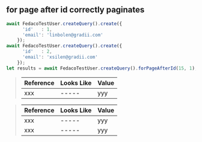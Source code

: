## for page after id correctly paginates

```typescript
await FedacoTestUser.createQuery().create({
      'id'   : 1,
      'email': 'linbolen@gradii.com'
    });
await FedacoTestUser.createQuery().create({
      'id'   : 2,
      'email': 'xsilen@gradii.com'
    });
let results = await FedacoTestUser.createQuery().forPageAfterId(15, 1);
```

> | Reference | Looks Like | Value |
> | ------ | ----- | ----- |
> | xxx | ----- | yyy |


> | Reference | Looks Like | Value |
> | ------ | ----- | ----- |
> | xxx | ----- | yyy |
> | xxx | ----- | yyy |
